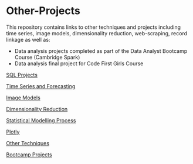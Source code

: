 # Other-Projects

This repository contains links to other techniques and projects including time series, image models, dimensionality reduction, web-scraping, record linkage as well as:

* Data analysis projects completed as part of the Data Analyst Bootcamp Course (Cambridge Spark)
* Data analysis final project for Code First Girls Course 

[SQL Projects](https://github.com/Auckland68/SQLProjects)

[Time Series and Forecasting](https://github.com/Auckland68/TimeSeriesModelling)

[Image Models](https://github.com/Auckland68/Image-Models)

[Dimensionality Reduction](https://github.com/Auckland68/DimensionalityReduction)

[Statistical Modelling Process](https://github.com/Auckland68/StatisticalModellingProcessNotebooks)

[Plotly](https://github.com/Auckland68/PlotlyNotebooks)

[Other Techniques](https://github.com/Auckland68/Other-Techniques)

[Bootcamp Projects](https://github.com/Auckland68/Bootcamp-Projects/blob/main/README.md)
